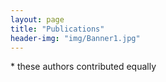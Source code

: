 ```yaml
---
layout: page
title: "Publications"
header-img: "img/Banner1.jpg"
---
```




\* these authors contributed equally
